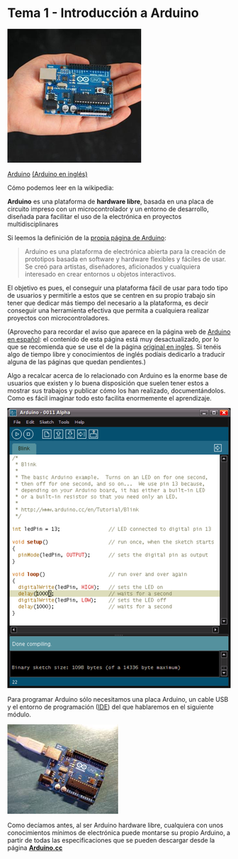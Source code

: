 # Tema 1 - Introducción a Arduino

![ArduinoMano](./images/arduinoMano.png)


[Arduino](http://es.wikipedia.org/wiki/Arduino) [(Arduino en inglés)](http://en.wikipedia.org/wiki/Arduino) [](http://en.wikipedia.org/wiki/Arduino)

Cómo podemos leer en la wikipedia:

**Arduino**  es una plataforma de **hardware libre**, basada en una placa de circuito impreso con un microcontrolador y un entorno de desarrollo, diseñada para facilitar el uso de la electrónica en proyectos multidisciplinares



Si leemos la definición de la [propia página de Arduino](http://Arduino.cc/es/):


> Arduino es una plataforma de electrónica abierta para la creación de prototipos basada en software y hardware flexibles y fáciles de usar. Se creó para artistas, diseñadores, aficionados y cualquiera interesado en crear entornos u objetos interactivos.

El objetivo es pues, el conseguir una plataforma fácil de usar para todo tipo de usuarios y permitirle a estos que se centren en su propio trabajo sin tener que dedicar más tiempo del necesario a la plataforma, es decir conseguir una herramienta efectiva que permita a cualquiera realizar proyectos con microcontroladores.

(Aprovecho para recordar el aviso que aparece en la página web de [Arduino en español](http://Arduino.cc/es/): el contenido de esta página está muy desactualizado, por lo que se recomienda que se use el de la página [original en ingles](http://Arduino.cc/). Si tenéis algo de tiempo libre y conocimientos de inglés podíais dedicarlo a traducir alguna de las páginas que quedan pendientes.)

Algo a recalcar acerca de lo relacionado con Arduino es la enorme base de usuarios que existen y lo buena disposición que suelen tener estos a mostrar sus trabajos y publicar cómo los han realizado, documentándolos. Como es fácil imaginar todo esto facilita enormemente el aprendizaje.

![arduino v0.11](./images/Arduino_IDE_-_v0011_Alpha.png "Arduino IDE v0.11")

Para programar Arduino sólo necesitamos una placa Arduino, un cable USB y el entorno de programación ([IDE](http://es.wikipedia.org/wiki/Entorno_de_desarrollo)) del que hablaremos en el siguiente módulo.


![arduinoUSB](./images/arduinoUSB.jpg "arduino con USB")

Como decíamos antes, al ser Arduino hardware libre, cualquiera con unos conocimientos mínimos de electrónica puede montarse su propio Arduino, a partir de todas las especificaciones que se pueden descargar desde la página [**Arduino.cc**](http://www.Arduino.cc/)
